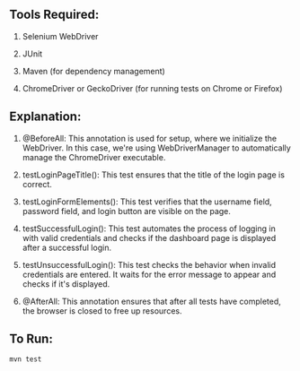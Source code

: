 ## Tools Required:
1. Selenium WebDriver

2. JUnit

3. Maven (for dependency management)

4. ChromeDriver or GeckoDriver (for running tests on Chrome or Firefox)

## Explanation:
1. @BeforeAll: This annotation is used for setup, where we initialize the WebDriver. In this case, we're using WebDriverManager to automatically manage the ChromeDriver executable.

2. testLoginPageTitle(): This test ensures that the title of the login page is correct.

3. testLoginFormElements(): This test verifies that the username field, password field, and login button are visible on the page.

4. testSuccessfulLogin(): This test automates the process of logging in with valid credentials and checks if the dashboard page is displayed after a successful login.

5. testUnsuccessfulLogin(): This test checks the behavior when invalid credentials are entered. It waits for the error message to appear and checks if it's displayed.

6. @AfterAll: This annotation ensures that after all tests have completed, the browser is closed to free up resources.

## To Run: 
    mvn test
